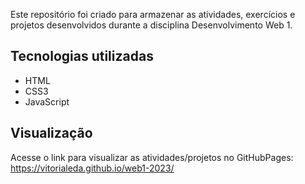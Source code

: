 Este repositório foi criado para armazenar as atividades, exercícios e projetos desenvolvidos durante a disciplina Desenvolvimento Web 1.

## Tecnologias utilizadas

- HTML
- CSS3
- JavaScript

## Visualização
Acesse o link para visualizar as atividades/projetos no GitHubPages:  https://vitorialeda.github.io/web1-2023/
